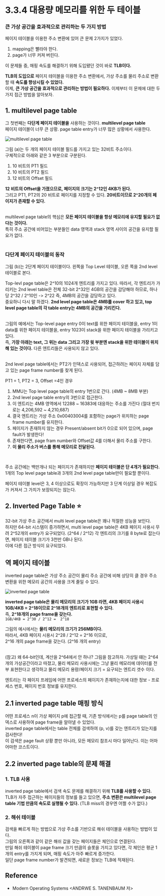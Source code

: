 # 3.3.4 대용량 메모리를 위한 두 테이블
### 큰 가상 공간을 효과적으로 관리하는 두 가지 방법

페이지 테이블을 이용한 주소 변환에 있어 큰 문제 2가지가 있었다. 
1. mapping은 빨라야 한다.
2. page가 너무 커져 버린다.

이 문제들 중, 매핑 속도를 해결하기 위해 도입됐던 것이 바로 **TLB이다.** <br>

**TLB의 도입으로** 페이지 테이블을 이용한 주소 변환에서, 가상 주소를 물리 주소로 변환할 때 **속도를 향상시킬 수 있었다.** <br>
이제, **큰 가상 공간을 효과적으로 관리하는 방법이 필요하다.** 이제부터 이 문제에 대한 두 가지 접근 방법을 알아보자. 

## 1. multilevel page table

그 첫번째는 **다단계 페이지 테이블을** 사용하는 것이다. **multilevel page table**  <br>
페이지 테이블이 너무 큰 상황. page table entry가 너무 많은 상황에서 사용한다. <br>

![multilevel page table](https://user-images.githubusercontent.com/71186266/206837461-a74f2cd7-d1cc-45a9-80a3-8eda86301a5e.png)


그림 (a)는 두 개의 페이지 테이블 필드를 가지고 있는 32비트 주소이다. <br>
구체적으로 아래와 같은 3 부분으로 구분된다.
1. 10 비트의 PT1 필드
2. 10 비트의 PT2 필드
3. 12 비트의 Offset 필드 

**12 비트의 Offset을 가졌으므로, 페이지의 크기는 2^12인 4KB가 된다.** <br>
그리고 PT1, PT2의 20 비트로 페이지를 지정할 수 있다. **20비트이므로 2^20개의 페이지가 존재할 수 있다.** <br> <Br>

multilevel page table의 핵심은 **모든 페이지 테이블을 항상 메모리에 유지할 필요가 없다는 것이다.** <br>
특히 주소 공간에 비어있는 부분들인 data 영역과 stack 영역 사이의 공간을 유지할 필요가 없다. <br> <br>


### 다단계 페이지 테이블의 동작
그림 (b)는 2단계 페이지 테이블이다. 왼쪽을 Top Level 테이블, 오른 쪽을 2nd level 테이블로 본다. <br>

Top-levl page table은 2^10의 1024개 엔트리를 가지고 있다. 따라서, 각 엔트리가 가리키는 2nd level table은 전체 32-bit 2^32인 4GB의 공간을 감당해야 하므로, 하나당 2^32 / 2^10인 -> 2^22 즉, 4MB의 공간을 감당하고 있다. <br>
중요하니 다시 말 하겠다. **2nd level page table은 4MB를 cover 하고 있고, top level page table의 각 table entry는 4MB의 공간을 가리킨다.** <br> <br>

그림의 예에서는 Top-level page entry 0이 text를 위한 페이지 테이블을, entry 1이 data를 위한 페이지 테이블을, entry 1023이 stack을 위한 페이지 테이블을 가리키고 있다. <br>
즉, **가장 아래는 text, 그 위는 data 그리고 가장 윗 부분엔 stack을 위한 테이블이 위치해 있는 것이다.** 다른 엔트리들은 사용되지 않고 있다. <br> <br>

2nd level page table에서는 PT2가 인덱스로 사용되어, 접근하려는 페이지 자체를 담고 있는 page frame number를 찾게 된다. <br>

PT1 = 1, PT2 = 3, Offset =4인 경우 <br>
1. MMU는 Top level page table의 entry 1번으로 간다. (4MB ~ 8MB 부분)
2. 2nd level page table entry의 3번으로 접근한다.
3. 이 엔트리는 4MB 영역에서 12288 ~ 16383에 대응하는 주소를 가진다 (절대 번지로는 4,206,592 ~ 4,210,687)
4. 결국 엔트리는 가상 주소 0x00403004를 포함하는 page가 위치하는 page frame number를 유지한다.
5. 페이지가 존재하지 않는 경우 Present/absent bit가 0으로 되어 있으며, page fault가 발생한다!
6. 존재한다면, page fram number와 Offset값 4를 더해서 물리 주소를 구한다. 
7. **이 물리 주소가 버스를 통해 메모리로 전달된다.**

<br>

주소 공간에는 백만개나 되는 페이지가 존재하지만 **페이지 테이블은 단 4개가 필요한다.** <br>
1개의 Top level page table과 3개의 2nd level page table만이 필요할 뿐이다. <br>

페이지 테이블 level은 3, 4 이상으로도 확장이 가능하지만 3 단계 이상일 경우 복잡도가 커져서 그 가치가 보장되지는 않는다.

## 2. Inverted Page Table :star:


32-bit 가상 주소 공간에서 multi level page table은 꽤나 적절한 성능을 보인다. <Br>
하지만 64-bit 시스템이 증가하면서, multi level page table은 4KB 페이지 사용시 무려 2^52개의 entry가 요구되었다. (2^64 / 2^12) 각 엔트리의 크기를 8 byte로 잡는다면, 페이지 테이블 크기가 3천만 GB나 된다. <br>
이에 다른 접근 방식이 요구되었다.

## 역 페이지 테이블
inverted page table은 가상 주소 공간이 물리 주소 공간에 비해 상당히 클 경우 주소 변환을 위한 메모리 공간의 사용을 크게 줄일 수 있다. <br>

![inverted page table](https://user-images.githubusercontent.com/71186266/206837467-1eb07da9-3d65-4460-88b9-d42ea1d5d149.png)

**inverted page table은 물리 메모리의 크기가 1GB 라면, 4KB 페이지 사용시 1GB/4KB = 2^18이므로 2^18개의 엔트리로 표현할 수 있다.** <br> 
즉, **2^18개의 page frame을 갖는다.** <br>
`1GB/4KB = 2^30 / 2^12 =  2^18` <br>

그림의 예시에서는 **물리 메모리의 크기가 256MB이다.** <br>
따라서, 4KB 페이지 시용시 2^28 / 2^12 = 2^16 이므로,<br>
2^16 개의 page frame을 갖는다. (2^16 개의 entry) <br> <br>

(참고) 왜 64-bit인데, 계산을 2^64에서 안 하나? 그림을 참고하자. 가상일 떄는 2^64개의 가상공간이라고 따졌고, 물리 메모리 사용시에는 그냥 물리 메모리에 데이터를 전부 표현한다고 생각하고 물리 메모리 용량/페이지 크기 = 요구되는 엔트리 갯수 이다. <br>

엔트리는 각 페이지 프레임에 어떤 프로세스의 페이지가 존재하는지에 대한 정보 - 프로세스 번호, 페이지 번호 정보를 유지한다. <br>

## 2.1 inverted page table 매핑 방식
어떤 프로세스 n이 가상 페이지 p에 접근할 때, 기존 방식에서는 p를 page table의 인덱스로 사용하여 page frame을 알아낼 수 있었다. <br>
inverted page table에서는 table 전체를 검색하여 (p, v)를 갖는 엔트리가 있는지를 검사한다! <br> 
이 검색은 page fault 상황 뿐만 아니라, 모든 메모리 참조시 마다 일어난다. 이는 어마어마한 코스트이다. <br>

## 2.2 inverted page table의 문제 해결
### 1. TLB 사용
inverted page table에서 검색 속도 문제를 해결하기 위해 **TLB를 사용할 수 있다.** TLB가 자주 접근하는 페이지들의 정보를 들고 있으면, **주소 변환은 multilevel page table 기법 만큼의 속도로 실행될 수 있다.** (TLB miss의 경우엔 어쩔 수가 없다.) <br>

### 2. 해쉬 테이블
검색을 빠르게 하는 방법으로 가상 주소를 기반으로 해쉬 테이블을 사용하는 방법이 있다. <br>
그림의 오른쪽과 같이 같은 해쉬 값을 갖는 페이지들은 체인으로 연결된다. <br>
만일 해쉬 테이블이 page frame 크기 만큼의 슬롯을 가지고 있다면, 각 체인은 평균 1개의 entry를 가지게 되며, 매핑 속도가 아주 빠르게 증가한다. <br>
일단 page frame number가 발견되면, 새로운 정보는 TLB에 적재된다. 


## Reference
- Modern Operating Systems <ANDRWE S. TANENBAUM 저>
 
